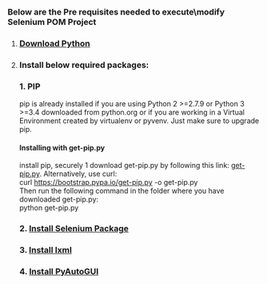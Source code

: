 ### Below are the Pre requisites needed to execute\modify Selenium POM Project

1. ### [Download Python](https://www.python.org/downloads/)
2. ### Install below required packages:
   ### 1. PIP
   pip is already installed if you are using Python 2 >=2.7.9 or Python 3 >=3.4 downloaded from python.org
   or 
   if you are working in a Virtual Environment created by virtualenv or pyvenv. Just make sure to upgrade pip.
   
   #### Installing with get-pip.py
   install pip, securely 1 download get-pip.py by following this link: [get-pip.py](https://bootstrap.pypa.io/get-pip.py). Alternatively, use curl:  
   curl https://bootstrap.pypa.io/get-pip.py -o get-pip.py  
   Then run the following command in the folder where you have downloaded get-pip.py:  
     python get-pip.py
   ### 2. [Install Selenium Package](https://pypi.org/project/selenium/)
   ### 3. [Install lxml](https://pypi.org/project/lxml/)
   ### 4. [Install PyAutoGUI](https://pypi.org/project/PyAutoGUI/)
